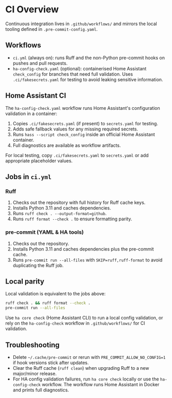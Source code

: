 # CI Overview

Continuous integration lives in `.github/workflows/` and mirrors the local tooling defined in `.pre-commit-config.yaml`.

## Workflows

- `ci.yml` (always on): runs Ruff and the non-Python pre-commit hooks on pushes and pull requests.
- `ha-config-check.yaml` (optional): containerised Home Assistant `check_config` for branches that need full validation. Uses `.ci/fakesecrets.yaml` for testing to avoid leaking sensitive information.

## Home Assistant CI

The `ha-config-check.yaml` workflow runs Home Assistant's configuration validation in a container:

1. Copies `.ci/fakesecrets.yaml` (if present) to `secrets.yaml` for testing.
2. Adds safe fallback values for any missing required secrets.
3. Runs `hass --script check_config` inside an official Home Assistant container.
4. Full diagnostics are available as workflow artifacts.

For local testing, copy `.ci/fakesecrets.yaml` to `secrets.yaml` or add appropriate placeholder values.

## Jobs in `ci.yml`

### Ruff

1. Checks out the repository with full history for Ruff cache keys.
2. Installs Python 3.11 and caches dependencies.
3. Runs `ruff check . --output-format=github`.
4. Runs `ruff format --check .` to ensure formatting parity.

### pre-commit (YAML & HA tools)

1. Checks out the repository.
2. Installs Python 3.11 and caches dependencies plus the pre-commit cache.
3. Runs `pre-commit run --all-files` with `SKIP=ruff,ruff-format` to avoid duplicating the Ruff job.

## Local parity

Local validation is equivalent to the jobs above:

```bash
ruff check . && ruff format --check .
pre-commit run --all-files
```

Use `ha core check` (Home Assistant CLI) to run a local config validation, or rely on the `ha-config-check` workflow in `.github/workflows/` for CI validation.

## Troubleshooting

- Delete `~/.cache/pre-commit` or rerun with `PRE_COMMIT_ALLOW_NO_CONFIG=1` if hook versions stick after updates.
- Clear the Ruff cache (`ruff clean`) when upgrading Ruff to a new major/minor release.
- For HA config validation failures, run `ha core check` locally or use the `ha-config-check` workflow. The workflow runs Home Assistant in Docker and prints full diagnostics.
